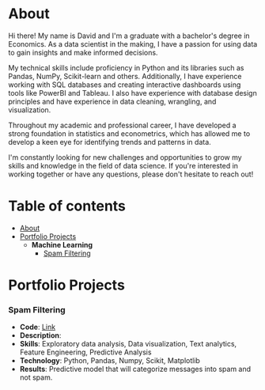 # About

Hi there! My name is David and I'm a graduate with a bachelor's degree in Economics. As a data scientist in the making, I have a passion for using data to gain insights and make informed decisions.

My technical skills include proficiency in Python and its libraries such as Pandas, NumPy, Scikit-learn and others. Additionally, I have experience working with SQL databases and creating interactive dashboards using tools like PowerBI and Tableau. I also have experience with database design principles and have experience in data cleaning, wrangling, and visualization.

Throughout my academic and professional career, I have developed a strong foundation in statistics and econometrics, which has allowed me to develop a keen eye for identifying trends and patterns in data.

I'm constantly looking for new challenges and opportunities to grow my skills and knowledge in the field of data science. If you're interested in working together or have any questions, please don't hesitate to reach out!

# Table of contents
- [About](https://github.com/DavidMilGitHub/Data-Analyst#About)
- [Portfolio Projects](https://github.com/DavidMilGitHub/Data-Analyst#Portfolio-Projects)
  - **Machine Learning**
    - [Spam Filtering](https://github.com/DavidMilGitHub/Data-Analyst#Spam-Filtering)

# Portfolio Projects
### Spam Filtering
- **Code**: [Link](https://github.com/DavidMilGitHub/Data-Analyst/blob/main/Machine%20Learning/Spam%20Filtering/spam-filtering.ipynb)
- **Description**:
- **Skills**: Exploratory data analysis, Data visualization, Text analytics, Feature Engineering, Predictive Analysis
- **Technology**: Python, Pandas, Numpy, Scikit, Matplotlib
- **Results**: Predictive model that will categorize messages into spam and not spam.
